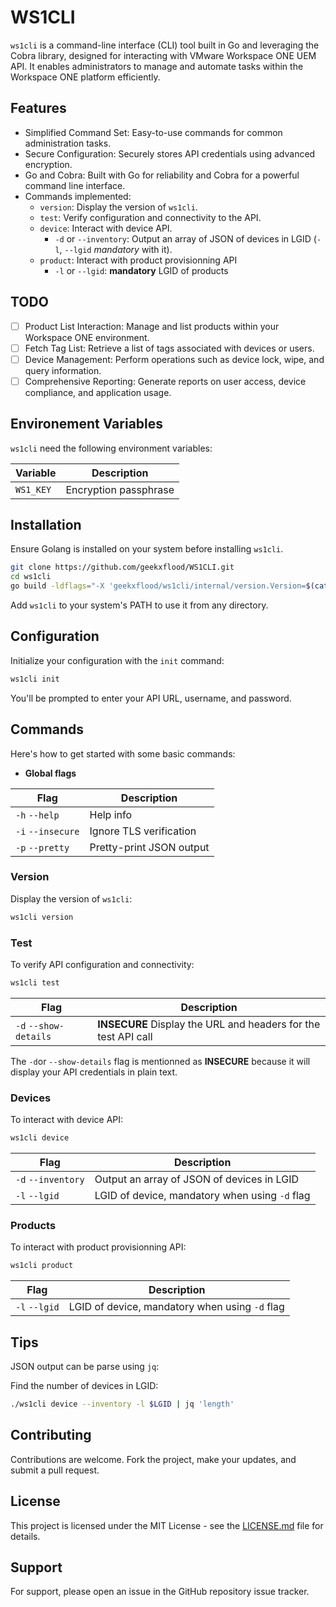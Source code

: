 # WS1CLI

`ws1cli` is a command-line interface (CLI) tool built in Go and leveraging the Cobra library, designed for interacting with VMware Workspace ONE UEM API. It enables administrators to manage and automate tasks within the Workspace ONE platform efficiently.

## Features

- Simplified Command Set: Easy-to-use commands for common administration tasks.
- Secure Configuration: Securely stores API credentials using advanced encryption.
- Go and Cobra: Built with Go for reliability and Cobra for a powerful command line interface.
- Commands implemented:
  - `version`: Display the version of `ws1cli`.
  - `test`: Verify configuration and connectivity to the API.
  - `device`: Interact with device API.
    - `-d` or `--inventory`: Output an array of JSON of devices in LGID (`-l`, `--lgid` *mandatory* with it).
  - `product`: Interact with product provisionning API
    - `-l` or `--lgid`: **mandatory** LGID of products

## TODO

- [ ] Product List Interaction: Manage and list products within your Workspace ONE environment.
- [ ] Fetch Tag List: Retrieve a list of tags associated with devices or users.
- [ ] Device Management: Perform operations such as device lock, wipe, and query information.
- [ ] Comprehensive Reporting: Generate reports on user access, device compliance, and application usage.

## Environement Variables

`ws1cli` need the following environment variables:

| Variable | Description |
| --- | --- |
| `WS1_KEY` | Encryption passphrase |

## Installation

Ensure Golang is installed on your system before installing `ws1cli`.

```bash
git clone https://github.com/geekxflood/WS1CLI.git
cd ws1cli
go build -ldflags="-X 'geekxflood/ws1cli/internal/version.Version=$(cat VERSION)'" -o ws1cli
```

Add `ws1cli` to your system's PATH to use it from any directory.

## Configuration

Initialize your configuration with the `init` command:

```bash
ws1cli init
```

You'll be prompted to enter your API URL, username, and password.

## Commands

Here's how to get started with some basic commands:

- **Global flags**

| Flag | Description |
| --- | --- |
| `-h` `--help` | Help info |
| `-i` `--insecure` | Ignore TLS verification |
| `-p` `--pretty` | Pretty-print JSON output |

### Version

Display the version of `ws1cli`:

```bash
ws1cli version
```

### Test

To verify API configuration and connectivity:

```bash
ws1cli test
```

| Flag | Description |
| --- | --- |
| `-d` `--show-details` | **INSECURE** Display the URL and headers for the test API call |

The `-d`or `--show-details` flag is mentionned as **INSECURE** because it will display your API credentials in plain text.

### Devices

To interact with device API:

```bash
ws1cli device
```

| Flag | Description |
| --- | --- |
| `-d` `--inventory` | Output an array of JSON of devices in LGID |
| `-l` `--lgid` | LGID of device, mandatory when using `-d` flag |

### Products

To interact with product provisionning API:

```bash
ws1cli product
```

| Flag | Description |
| --- | --- |
| `-l` `--lgid` | LGID of device, mandatory when using `-d` flag |

## Tips

JSON output can be parse using `jq`:

Find the number of devices in LGID:

```bash
./ws1cli device --inventory -l $LGID | jq 'length'
```

## Contributing

Contributions are welcome. Fork the project, make your updates, and submit a pull request.

## License

This project is licensed under the MIT License - see the [LICENSE.md](LICENSE.md) file for details.

## Support

For support, please open an issue in the GitHub repository issue tracker.
